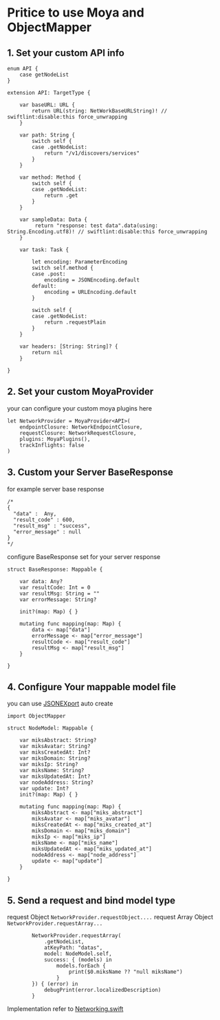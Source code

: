 # Pritice to use Moya and ObjectMapper

## 1. Set your custom API info

```
enum API {
    case getNodeList
}

extension API: TargetType {

    var baseURL: URL {
        return URL(string: NetWorkBaseURLString)! // swiftlint:disable:this force_unwrapping
    }

    var path: String {
        switch self {
        case .getNodeList:
            return "/v1/discovers/services"
        }
    }

    var method: Method {
        switch self {
        case .getNodeList:
            return .get
        }
    }

    var sampleData: Data {
         return "response: test data".data(using: String.Encoding.utf8)! // swiftlint:disable:this force_unwrapping
    }

    var task: Task {

        let encoding: ParameterEncoding
        switch self.method {
        case .post:
            encoding = JSONEncoding.default
        default:
            encoding = URLEncoding.default
        }

        switch self {
        case .getNodeList:
            return .requestPlain
        }
    }

    var headers: [String: String]? {
        return nil
    }

}

```
## 2. Set your custom MoyaProvider

your can configure your custom moya plugins here

```
let NetworkProvider = MoyaProvider<API>(
    endpointClosure: NetworkEndpointClosure,
    requestClosure: NetworkRequestClosure,
    plugins: MoyaPlugins(),
    trackInflights: false
)
```

## 3. Custom your Server BaseResponse

for example server base response
```
/*
{
  "data" :  Any,
  "result_code" : 600,
  "result_msg" : "success",
  "error_message" : null
}
*/

```

configure BaseResponse set for your server response

```
struct BaseResponse: Mappable {

    var data: Any?
    var resultCode: Int = 0
    var resultMsg: String = ""
    var errorMessage: String?

    init?(map: Map) { }

    mutating func mapping(map: Map) {
        data <- map["data"]
        errorMessage <- map["error_message"]
        resultCode <- map["result_code"]
        resultMsg <- map["result_msg"]
    }

}
```

## 4. Configure Your mappable model file

you can use [JSONEXport](https://github.com/Ahmed-Ali/JSONExport) auto create
```
import ObjectMapper

struct NodeModel: Mappable {

    var miksAbstract: String?
    var miksAvatar: String?
    var miksCreatedAt: Int?
    var miksDomain: String?
    var miksIp: String?
    var miksName: String?
    var miksUpdatedAt: Int?
    var nodeAddress: String?
    var update: Int?
    init?(map: Map) { }

    mutating func mapping(map: Map) {
        miksAbstract <- map["miks_abstract"]
        miksAvatar <- map["miks_avatar"]
        miksCreatedAt <- map["miks_created_at"]
        miksDomain <- map["miks_domain"]
        miksIp <- map["miks_ip"]
        miksName <- map["miks_name"]
        miksUpdatedAt <- map["miks_updated_at"]
        nodeAddress <- map["node_address"]
        update <- map["update"]
    }

}

```

## 5. Send a request and bind model type

request Object
```NetworkProvider.requestObject....```
request Array Object
```NetworkProvider.requestArray...```

```
        NetworkProvider.requestArray(
            .getNodeList,
            atKeyPath: "datas",
            model: NodeModel.self,
            success: { (models) in
                models.forEach {
                    print($0.miksName ?? "null miksName")
                }
        }) { (error) in
            debugPrint(error.localizedDescription)
        }
```

Implementation refer to [Networking.swift](https://github.com/CivelXu/Moya-ObjectMapper/blob/master/MoyaPractice/MoyaPractice/Network/Networking.swift)

